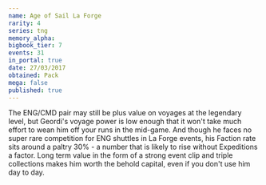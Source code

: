 ```yaml
---
name: Age of Sail La Forge
rarity: 4
series: tng
memory_alpha:
bigbook_tier: 7
events: 31
in_portal: true
date: 27/03/2017
obtained: Pack
mega: false
published: true
---
```


The ENG/CMD pair may still be plus value on voyages at the legendary level, but Geordi's voyage power is low enough that it won't take much effort to wean him off your runs in the mid-game. And though he faces no super rare competition for ENG shuttles in La Forge events, his Faction rate sits around a paltry 30% - a number that is likely to rise without Expeditions a factor. Long term value in the form of a strong event clip and triple collections makes him worth the behold capital, even if you don't use him day to day.
